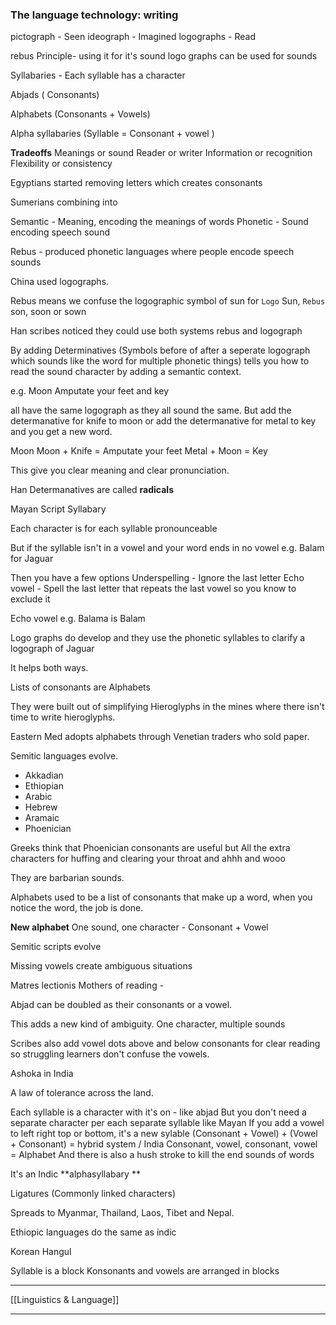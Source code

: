 ### The language technology: writing

pictograph - Seen
ideograph - Imagined
logographs - Read

rebus Principle- using it for it's sound 
logo graphs can be used for sounds 

Syllabaries - Each syllable has a character

Abjads ( Consonants)

Alphabets (Consonants + Vowels)

Alpha syllabaries (Syllable = Consonant + vowel )

**Tradeoffs**
Meanings or sound
Reader or writer 
Information or recognition 
Flexibility or consistency

Egyptians started removing letters which creates consonants

Sumerians combining into 

Semantic - Meaning, encoding the meanings of words
Phonetic - Sound encoding speech sound

Rebus - produced phonetic languages 
where people encode speech sounds 

China used logographs.

Rebus means we confuse the logographic symbol of sun for 
`Logo` Sun, 
`Rebus` son, soon or sown

Han scribes noticed they could use both systems rebus and logograph

By adding Determinatives (Symbols before of after a seperate logograph which sounds like the word for multiple phonetic things) tells you how to read the sound character by adding a semantic context.

e.g. 
Moon 
Amputate your feet 
and key

all have the same logograph as they all sound the same. But add the determanative for knife to moon or add the determanative for metal to key and you get a new word.

Moon 
Moon + Knife = Amputate your feet 
Metal + Moon = Key

This give you clear meaning and clear pronunciation.

Han Determanatives are called **radicals**

Mayan Script Syllabary 

Each character is for each syllable pronounceable

But if the syllable isn't in a vowel and your word ends in no vowel
e.g. Balam for Jaguar

Then you have a few options 
Underspelling - Ignore the last letter 
Echo vowel - Spell the last letter that repeats the last vowel so you know to exclude it

Echo vowel e.g. Balama is Balam

Logo graphs do develop and they use the phonetic syllables to clarify a logograph of Jaguar 

It helps both ways.

Lists of consonants are Alphabets 

They were built out of simplifying Hieroglyphs in the mines where there 
isn't time to write hieroglyphs.

Eastern Med adopts alphabets through Venetian traders who sold paper.

Semitic languages evolve.
-	Akkadian 
-	Ethiopian
-	Arabic
-	Hebrew
-	Aramaic
-	Phoenician

Greeks think that Phoenician consonants are useful but 
All the extra characters for huffing and clearing your throat 
and ahhh and wooo 

They are barbarian sounds. 

Alphabets used to be a list of consonants that make up a word, when you notice the word, the job is done.

**New alphabet**
One sound, one character - Consonant + Vowel


Semitic scripts evolve

Missing vowels create ambiguous situations

Matres lectionis 
Mothers of reading - 

Abjad can be doubled as their consonants or a vowel.

This adds a new kind of ambiguity. One character, multiple sounds

Scribes also add vowel dots above and below consonants for clear reading so struggling learners don't confuse the vowels.


Ashoka in India 

A law of tolerance across the land.

Each syllable is a character with it's on - like abjad
But you don't need a separate character per each separate syllable like Mayan
If you add a vowel to left right top or bottom, it's a new sylable 
(Consonant + Vowel) + (Vowel + Consonant) = hybrid system / India
Consonant, vowel, consonant, vowel = Alphabet 
And there is also a hush stroke to kill the end sounds of words 

It's an Indic **alphasyllabary  **

Ligatures (Commonly linked characters)

Spreads to Myanmar, Thailand, Laos, Tibet and Nepal. 

Ethiopic languages do the same as indic 



Korean Hangul 

Syllable is a block 
Konsonants and vowels are arranged in blocks



---

[[Linguistics & Language]]

---












